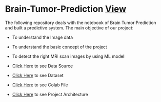 # Brain-Tumor-Prediction [View](https://nostalgic-wright-bf9840.netlify.app/)

The following repository deals with the notebook of Brain Tumor Prediction and built a predictive system.
The main objective of our project:
* To understand the Image data
* To understand the basic concept of the project
* To detect the right MRI scan images by using ML model


* [Click Here](https://www.kaggle.com/sartajbhuvaji/brain-tumor-classification-mri) to see Data Source
* [Click Here](https://drive.google.com/drive/folders/1MnRLai3U-XuK7CPT8grwq5I5BfaZ1RHj) to see Dataset
* [Click Here](https://colab.research.google.com/drive/1cZQ_AM1To8uoVDnkFcquGiNzbvKoVQWo?usp=sharing) to see Colab File
* [Click Here](https://drive.google.com/file/d/1q__ajNhU7KwSf4Nutq9HuNP6KByv-08d/view) to see Project Architecture
    
    
